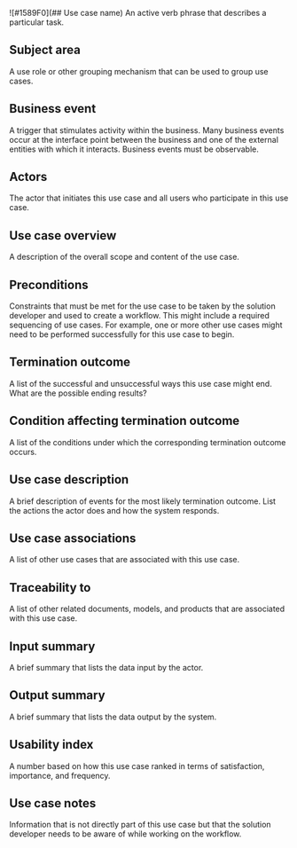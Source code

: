 ![#1589F0](## Use case name)
An active verb phrase that describes a particular task.

## Subject area 	
A use role or other grouping mechanism that can be used to group use cases.

## Business event 	
A trigger that stimulates activity within the business. 
Many business events occur at the interface point between the business and one of the external entities with which it interacts. 
Business events must be observable.

## Actors 	
The actor that initiates this use case and all users who participate in this use case.

## Use case overview 	
A description of the overall scope and content of the use case.

## Preconditions 	
Constraints that must be met for the use case to be taken by the solution developer and used to create a workflow. 
This might include a required sequencing of use cases. 
For example, one or more other use cases might need to be performed successfully for this use case to begin.

## Termination outcome 	
A list of the successful and unsuccessful ways this use case might end. What are the possible ending results?

## Condition affecting termination outcome 	
A list of the conditions under which the corresponding termination outcome occurs.

## Use case description 	
A brief description of events for the most likely termination outcome. 
List the actions the actor does and how the system responds.

## Use case associations 	
A list of other use cases that are associated with this use case.

## Traceability to 	
A list of other related documents, models, and products that are associated with this use case.

## Input summary 	
A brief summary that lists the data input by the actor.

## Output summary 	
A brief summary that lists the data output by the system.

## Usability index 	
A number based on how this use case ranked in terms of satisfaction, importance, and frequency.

## Use case notes 	
Information that is not directly part of this use case but that the solution developer needs 
to be aware of while working on the workflow.
